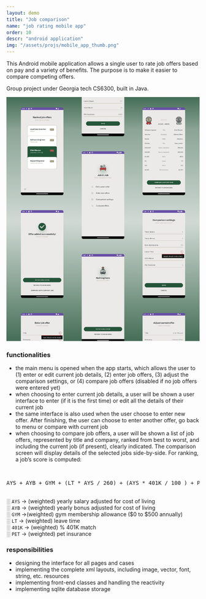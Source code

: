 ```yaml
---
layout: demo
title: "Job comparison"
name: "job rating mobile app"
order: 10
descr: "android application"
img: "/assets/projs/mobile_app_thumb.png"
---
```


This Android mobile application allows a single user to rate job offers based on pay and a variety of benefits. The purpose is to make it easier to compare competing offers.

Group project under Georgia tech CS6300, built in Java.

![](/assets/proj_scr/job_compare.png)

### functionalities

- the main menu is opened when the app starts, which allows the user to (1) enter or edit current job details, (2) enter job offers, (3) adjust the comparison settings, or (4) compare job offers (disabled if no job offers were entered yet)
- when choosing to enter current job details, a user will be shown a user interface to enter (if it is the first time) or edit all the details of their current job
- the same interface is also used when the user choose to enter new offer. After finishing, the user can choose to enter another offer, go back to menu or compare with current job
- when choosing to compare job offers, a user will be shown a list of job offers, represented by title and company, ranked from best to worst, and including the current job (if present), clearly indicated. The comparison screen will display details of the selected jobs side-by-side.
For ranking, a job’s score is computed:
<br>
<pre>AYS + AYB + GYM + (LT * AYS / 260) + (AYS * 401K / 100 ) + PET</pre>
<br>░ <code>AYS</code> → (weighted) yearly salary adjusted for cost of living 
<br>░ <code>AYB</code> → (weighted) yearly bonus adjusted for cost of living 
<br>░ <code>GYM</code> →(weighted) gym membership allowance ($0 to $500 annually) 
<br>░ <code>LT</code> → (weighted) leave time 
<br>░ <code>401K</code> → (weighted) % 401K match 
<br>░ <code>PET</code> → (weighted) pet insurance


### responsibilities

- designing the interface for all pages and cases
- implementing the complete xml layouts, including image, vector, font, string, etc. resources
- implementing front-end classes and handling the reactivity
- implementing sqlite database storage